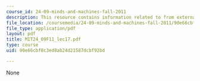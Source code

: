 ```yaml
---
course_id: 24-09-minds-and-machines-fall-2011
description: This resource contains information related to from externalism to perception.
file_location: /coursemedia/24-09-minds-and-machines-fall-2011/90e66cbf8c3ed8ab24d21587dcbf92bd_MIT24_09F11_lec17.pdf
file_type: application/pdf
layout: pdf
title: MIT24_09F11_lec17.pdf
type: course
uid: 90e66cbf8c3ed8ab24d21587dcbf92bd

---
```

None